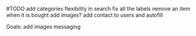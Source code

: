 #TODO
add categories
flexibility in search
fix all the labels
remove an item when it is bought
add images?
add contact to users and autofill

Goals:
add images
messaging